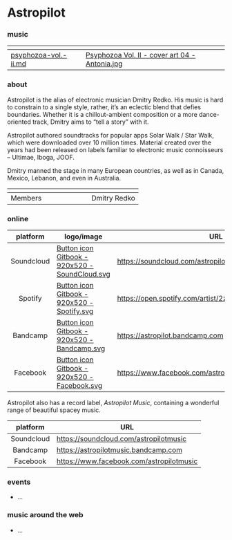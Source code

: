 # Astropilot

### music

<table data-card-size="large" data-view="cards"><thead><tr><th data-card-target data-type="content-ref"></th><th data-hidden data-card-cover data-type="files"></th></tr></thead><tbody><tr><td><a href="../../music/compilations/psyphozoa-vol.-ii.md">psyphozoa-vol.-ii.md</a></td><td><a href="../../.gitbook/assets/Psyphozoa Vol. II - cover art 04 - Antonia.jpg">Psyphozoa Vol. II - cover art 04 - Antonia.jpg</a></td></tr></tbody></table>

### about

Astropilot is the alias of electronic musician Dmitry Redko. His music is hard to constrain to a single style, rather, it’s an eclectic blend that defies boundaries. Whether it is a chillout-ambient composition or a more dance-oriented track, Dmitry aims to “tell a story” with it.&#x20;

Astropilot authored soundtracks for popular apps Solar Walk / Star Walk, which were downloaded over 10 million times. Material created over the years had been released on labels familiar to electronic music connoisseurs – Ultimae, Iboga, JOOF.&#x20;

Dmitry manned the stage in many European countries, as well as in Canada, Mexico, Lebanon, and even in Australia.

<table data-header-hidden><thead><tr><th width="171"></th><th></th></tr></thead><tbody><tr><td>Members</td><td>Dmitry Redko</td></tr></tbody></table>

### online

<table data-card-size="large" data-column-title-hidden data-view="cards"><thead><tr><th align="center">platform</th><th data-hidden data-card-cover data-type="files">logo/image</th><th data-hidden data-card-target data-type="content-ref">URL</th></tr></thead><tbody><tr><td align="center">Soundcloud</td><td><a href="../../.gitbook/assets/Button icon Gitbook - 920x520 - SoundCloud.svg">Button icon Gitbook - 920x520 - SoundCloud.svg</a></td><td><a href="https://soundcloud.com/astropilot">https://soundcloud.com/astropilot </a></td></tr><tr><td align="center">Spotify</td><td><a href="../../.gitbook/assets/Button icon Gitbook - 920x520 - Spotify.svg">Button icon Gitbook - 920x520 - Spotify.svg</a></td><td><a href="https://open.spotify.com/artist/2z658O7sY52T18CIOqUcws">https://open.spotify.com/artist/2z658O7sY52T18CIOqUcws</a></td></tr><tr><td align="center">Bandcamp</td><td><a href="../../.gitbook/assets/Button icon Gitbook - 920x520 - Bandcamp.svg">Button icon Gitbook - 920x520 - Bandcamp.svg</a></td><td><a href="https://astropilot.bandcamp.com">https://astropilot.bandcamp.com</a></td></tr><tr><td align="center">Facebook</td><td><a href="../../.gitbook/assets/Button icon Gitbook - 920x520 - Facebook.svg">Button icon Gitbook - 920x520 - Facebook.svg</a></td><td><a href="https://www.facebook.com/astropilot">https://www.facebook.com/astropilot </a></td></tr></tbody></table>

Astropilot also has a record label, _Astropilot Music_, containing a wonderful range of beautiful spacey music.

<table data-column-title-hidden data-view="cards"><thead><tr><th align="center">platform</th><th data-hidden data-card-target data-type="content-ref">URL</th></tr></thead><tbody><tr><td align="center">Soundcloud</td><td><a href="https://soundcloud.com/astropilotmusic">https://soundcloud.com/astropilotmusic</a></td></tr><tr><td align="center">Bandcamp</td><td><a href="https://astropilotmusic.bandcamp.com">https://astropilotmusic.bandcamp.com </a></td></tr><tr><td align="center">Facebook</td><td><a href="https://www.facebook.com/astropilotmusic">https://www.facebook.com/astropilotmusic</a></td></tr></tbody></table>

### events

* ...

### music around the web

* ...
